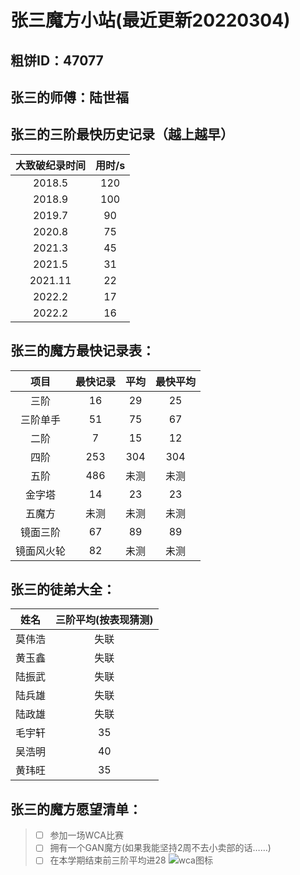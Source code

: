 # 张三魔方小站(最近更新20220304)
## 粗饼ID：47077
## 张三的师傅：陆世福
## 张三的三阶最快历史记录（越上越早）
| 大致破纪录时间 | 用时/s |
| :----------: | :---: |
| 2018.5 | 120 |
| 2018.9 | 100 |
| 2019.7 | 90 |
| 2020.8 | 75 |
| 2021.3 | 45 |
| 2021.5 | 31 |
| 2021.11 | 22 |
| 2022.2 | 17 |
| 2022.2 | 16 |
## 张三的魔方最快记录表：
| 项目 | 最快记录 | 平均 | 最快平均 |
| :-----: | :----: | :----: | :---: |
| 三阶 | 16 | 29 | 25 |
| 三阶单手 | 51 | 75 | 67 |
| 二阶 | 7 | 15 | 12 |
| 四阶 | 253 | 304 | 304 |
| 五阶 | 486 | 未测 | 未测 |
| 金字塔 | 14 | 23 | 23 |
| 五魔方 | 未测 | 未测 | 未测 |
| 镜面三阶 | 67 | 89 | 89 |
| 镜面风火轮 | 82 | 未测 | 未测 |
## 张三的徒弟大全：
| 姓名 | 三阶平均(按表现猜测) |
| :---: | :---: |
| 莫伟浩 | 失联 |
| 黄玉鑫 | 失联 |
| 陆振武 | 失联 |
| 陆兵雄 | 失联 |
| 陆政雄 | 失联 |
| 毛宇轩 | 35 |
| 吴浩明 | 40 |
| 黄玮旺 | 35 |
## 张三的魔方愿望清单：
> - [ ] 参加一场WCA比赛
> - [ ] 拥有一个GAN魔方(如果我能坚持2周不去小卖部的话……)
> - [ ] 在本学期结束前三阶平均进28
![wca图标](https://www.worldcubeassociation.org/assets/WCA%20Logo%202020-dacb67d012ad8fdf646e78159e7fcac40d11dab6b3828e790b00fbf67e4dcb88.svg)
